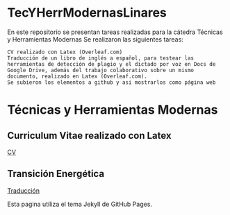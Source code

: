 # TecYHerrModernasLinares

En este repositorio se presentan tareas realizadas para la cátedra Técnicas y Herramientas Modernas
Se realizaron las siguientes tareas:

    CV realizado con Latex (Overleaf.com)
    Traducción de un libro de inglés a español, para testear las herramientas de detección de plagio y el dictado por voz en Docs de Google Drive, además del trabajo colaborativo sobre un mismo documento, realizado en Latex (Overleaf.com).
    Se subieron los elementos a github y asi mostrarlos como página web

# Técnicas y Herramientas Modernas

## Curriculum Vitae realizado con Latex

[CV](https://github.com/25ramy/TecYHerrModernasLinares/blob/main/CV_RamiroLinares.pdf)

## Transición Energética

[Traducción](https://github.com/25ramy/TecYHerrModernasLinares/blob/main/Tecnicas_y_Herramientas_Modernas___Transici_n_Energ_tica.pdf)

Esta pagina utiliza el tema Jekyll de GitHub Pages.
